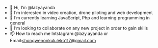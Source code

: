 - 👋 Hi, I’m @lazyayanda
- 👀 I’m interested in video creation, drone piloting and web development
- 🌱 I’m currently learning JavaScript, Php and learning programming in general
- 💞️ I’m looking to collaborate on any new project in order to gain skills
- 📫 How to reach me Intstagram:@lazy.ayanda or Email:shongwenonkululeko117@gmail.com

<!---
lazyayanda/lazyayanda is a ✨ special ✨ repository because it Im awesome and fun (this file) appears on your GitHub profile.
You can click the Preview link to take a look at your changes.
--->
